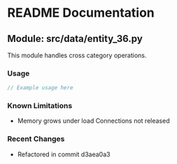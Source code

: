 # README Documentation

## Module: src/data/entity_36.py

This module handles cross category operations.

### Usage

```javascript
// Example usage here
```

### Known Limitations

- Memory grows under load Connections not released

### Recent Changes

- Refactored in commit d3aea0a3
